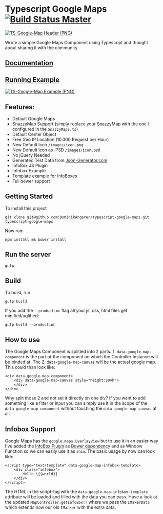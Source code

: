 # Typescript Google Maps [![Build Status Master](https://travis-ci.org/DominikAngerer/typescript-google-maps.svg?branch=master)](https://travis-ci.org/DominikAngerer/typescript-google-maps)
[![TS-Google-Map Header (PNG)](http://ts-google-map.dominikangerer.com/github-images/header.png?v=1)](http://ts-google-map.dominikangerer.com/)

Wrote a simple Google Maps Component using Typescript and thought about sharing it with the community.

## [Documentation](http://ts-google-map.dominikangerer.com/docs/)

## [Running Example](http://ts-google-map.dominikangerer.com/)

[![TS-Google-Map Example (PNG)](http://ts-google-map.dominikangerer.com/github-images/example.png?v=2)](http://ts-google-map.dominikangerer.com/)

## Features:
- Default Google Maps 
- SnazzyMap Support (simply replace your SnazzyMap with the one I configured in the `SnazzyMaps.ts`)
- Default Center Object
- Free Geo IP Location (10.000 Request per Hour)
- New Default Icon `/images/icon.png`
- New Default Icon as .PSD `/images/icon.psd`
- No jQuery Needed
- Generated Test Data from [Json-Generator.com](http://beta.json-generator.com/Ey5gAmsMW)
- InfoBox JS Plugin
- Infobox Example
- Template example for InfoBoxes
- Full bower support

## Getting Started

To install this project
```
git clone git@github.com:DominikAngerer/typescript-google-maps.git typescript-google-maps
```

Now run:
```
npm install && bower install
```

## Run the server
```
gulp
```

## Build
To build, run
```
gulp build
```
If you add the `--production` flag all your js, css, html files get minified/uglified:
```
gulp build --production
```

## How to use

The Google Maps Component is splitted into 2 parts. 1. `data-google-map-component` is the part of the component on which the Controller Instance will be binded at. The 2. `data-google-map-canvas` will be the actual google map. This could than look like:

```
<div data-google-map-component>
    <div data-google-map-canvas style="height:90vh">
    </div>
</div>
```

Why split those 2 and not set it directly on one div? If you want to add something like a filter or input you can simply use it in the scope of the `data-google-map-component` without touching the `data-google-map-canvas` at all.

## Infobox Support

Google Maps has the `google.maps.OverlayView` but to use it in an easier way I've added the [InfoBox Plugin](https://code.google.com/p/google-maps-utility-library-v3/source/browse/trunk/infobox/src/infobox.js?r=49) as [Bower dependency](https://github.com/DominikAngerer/google-maps-infobox) and as Window Function so we can easily use it as `shim`. The basic usage by now can look like:

```
<script type="text/template" data-google-map-infobox-template>
    <div class="infobox">
        Hello \{{world}}
    </div>
</script>
```

The HTML in the script-tag with the `data-google-map-infobox-template` attribute will be loaded and filled with the data you can pass. Have a look at the updated `MapController.getInfoBox()` where we pass the `IMakerData` which extends now our old `IMarker` with the extra data.
